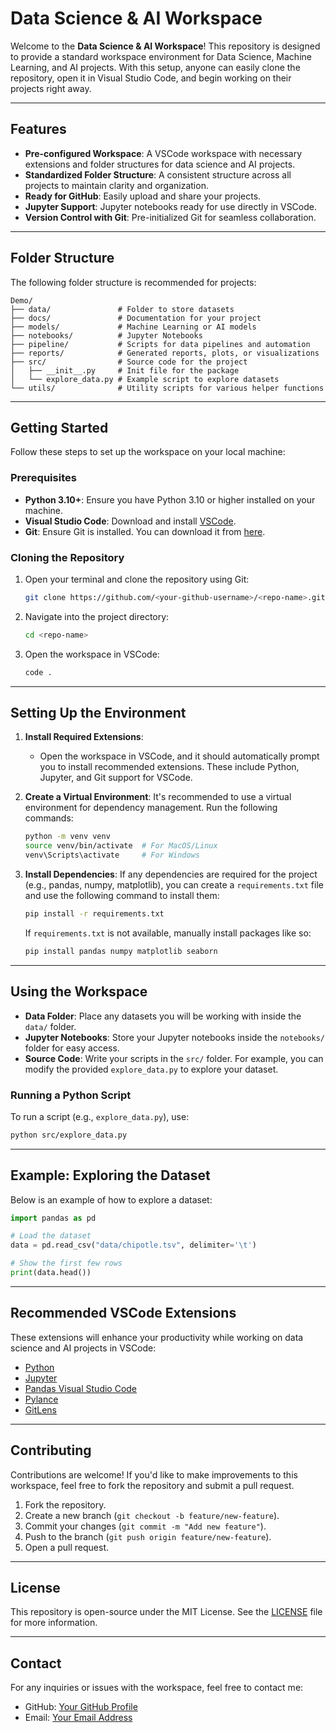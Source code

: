 # Data Science & AI Workspace

Welcome to the **Data Science & AI Workspace**! This repository is designed to provide a standard workspace environment for Data Science, Machine Learning, and AI projects. With this setup, anyone can easily clone the repository, open it in Visual Studio Code, and begin working on their projects right away.

---

## Features

- **Pre-configured Workspace**: A VSCode workspace with necessary extensions and folder structures for data science and AI projects.
- **Standardized Folder Structure**: A consistent structure across all projects to maintain clarity and organization.
- **Ready for GitHub**: Easily upload and share your projects.
- **Jupyter Support**: Jupyter notebooks ready for use directly in VSCode.
- **Version Control with Git**: Pre-initialized Git for seamless collaboration.

---

## Folder Structure

The following folder structure is recommended for projects:

```plaintext
Demo/
├── data/               # Folder to store datasets
├── docs/               # Documentation for your project
├── models/             # Machine Learning or AI models
├── notebooks/          # Jupyter Notebooks
├── pipeline/           # Scripts for data pipelines and automation
├── reports/            # Generated reports, plots, or visualizations
├── src/                # Source code for the project
│   ├── __init__.py     # Init file for the package
│   └── explore_data.py # Example script to explore datasets
└── utils/              # Utility scripts for various helper functions
```

---

## Getting Started

Follow these steps to set up the workspace on your local machine:

### Prerequisites

- **Python 3.10+**: Ensure you have Python 3.10 or higher installed on your machine.
- **Visual Studio Code**: Download and install [VSCode](https://code.visualstudio.com/).
- **Git**: Ensure Git is installed. You can download it from [here](https://git-scm.com/).

### Cloning the Repository

1. Open your terminal and clone the repository using Git:
   ```bash
   git clone https://github.com/<your-github-username>/<repo-name>.git
   ```

2. Navigate into the project directory:
   ```bash
   cd <repo-name>
   ```

3. Open the workspace in VSCode:
   ```bash
   code .
   ```

---

## Setting Up the Environment

1. **Install Required Extensions**:
   - Open the workspace in VSCode, and it should automatically prompt you to install recommended extensions. These include Python, Jupyter, and Git support for VSCode.

2. **Create a Virtual Environment**:
   It's recommended to use a virtual environment for dependency management. Run the following commands:

   ```bash
   python -m venv venv
   source venv/bin/activate  # For MacOS/Linux
   venv\Scripts\activate     # For Windows
   ```

3. **Install Dependencies**:
   If any dependencies are required for the project (e.g., pandas, numpy, matplotlib), you can create a `requirements.txt` file and use the following command to install them:
   
   ```bash
   pip install -r requirements.txt
   ```

   If `requirements.txt` is not available, manually install packages like so:
   
   ```bash
   pip install pandas numpy matplotlib seaborn
   ```

---

## Using the Workspace

- **Data Folder**: Place any datasets you will be working with inside the `data/` folder.
- **Jupyter Notebooks**: Store your Jupyter notebooks inside the `notebooks/` folder for easy access.
- **Source Code**: Write your scripts in the `src/` folder. For example, you can modify the provided `explore_data.py` to explore your dataset.

### Running a Python Script

To run a script (e.g., `explore_data.py`), use:

```bash
python src/explore_data.py
```

---

## Example: Exploring the Dataset

Below is an example of how to explore a dataset:

```python
import pandas as pd

# Load the dataset
data = pd.read_csv("data/chipotle.tsv", delimiter='\t')

# Show the first few rows
print(data.head())
```

---

## Recommended VSCode Extensions

These extensions will enhance your productivity while working on data science and AI projects in VSCode:

- [Python](https://marketplace.visualstudio.com/items?itemName=ms-python.python)
- [Jupyter](https://marketplace.visualstudio.com/items?itemName=ms-toolsai.jupyter)
- [Pandas Visual Studio Code](https://marketplace.visualstudio.com/items?itemName=IgorChi.Pandas-VSCode)
- [Pylance](https://marketplace.visualstudio.com/items?itemName=ms-python.vscode-pylance)
- [GitLens](https://marketplace.visualstudio.com/items?itemName=eamodio.gitlens)

---

## Contributing

Contributions are welcome! If you'd like to make improvements to this workspace, feel free to fork the repository and submit a pull request.

1. Fork the repository.
2. Create a new branch (`git checkout -b feature/new-feature`).
3. Commit your changes (`git commit -m "Add new feature"`).
4. Push to the branch (`git push origin feature/new-feature`).
5. Open a pull request.

---

## License

This repository is open-source under the MIT License. See the [LICENSE](LICENSE) file for more information.

---

## Contact

For any inquiries or issues with the workspace, feel free to contact me:

- GitHub: [Your GitHub Profile](https://github.com/Tamaghnatech)
- Email: [Your Email Address](mailto:nagtamaghna@gmail.com)

```
